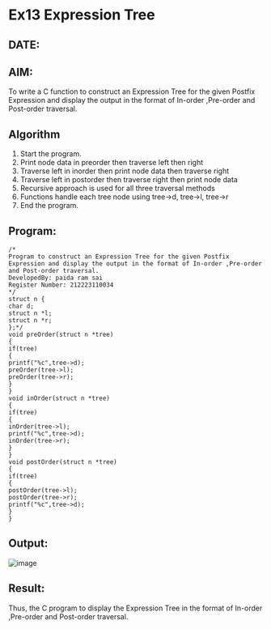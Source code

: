 # Ex13 Expression Tree
## DATE:
## AIM:
To write a C function to construct an Expression Tree for the given Postfix Expression and display the output in the format of In-order ,Pre-order and Post-order traversal.

## Algorithm
1. Start the program.
2. Print node data in preorder then traverse left then right
3. Traverse left in inorder then print node data then traverse right
4. Traverse left in postorder then traverse right then print node data
5. Recursive approach is used for all three traversal methods 
6. Functions handle each tree node using tree->d, tree->l, tree->r
7. End the program.  

## Program:
```
/*
Program to construct an Expression Tree for the given Postfix Expression and display the output in the format of In-order ,Pre-order and Post-order traversal.
DevelopedBy: paida ram sai
Register Number: 212223110034
*/
struct n { 
char d; 
struct n *l; 
struct n *r; 
};*/ 
void preOrder(struct n *tree) 
{ 
if(tree) 
{ 
printf("%c",tree->d); 
preOrder(tree->l); 
preOrder(tree->r); 
} 
} 
void inOrder(struct n *tree) 
{ 
if(tree) 
{ 
inOrder(tree->l); 
printf("%c",tree->d); 
inOrder(tree->r); 
} 
} 
void postOrder(struct n *tree) 
{ 
if(tree) 
{ 
postOrder(tree->l); 
postOrder(tree->r); 
printf("%c",tree->d); 
} 
} 
```

## Output:

![image](https://github.com/user-attachments/assets/2bf91a68-60a1-4db7-8657-6f6534878353)


## Result:
Thus, the C program to display the Expression Tree in the format of In-order ,Pre-order and Post-order traversal.
